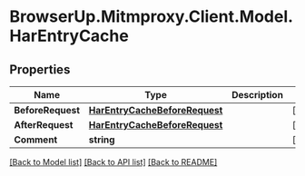 # BrowserUp.Mitmproxy.Client.Model.HarEntryCache

## Properties

Name | Type | Description | Notes
------------ | ------------- | ------------- | -------------
**BeforeRequest** | [**HarEntryCacheBeforeRequest**](HarEntryCacheBeforeRequest.md) |  | [optional] 
**AfterRequest** | [**HarEntryCacheBeforeRequest**](HarEntryCacheBeforeRequest.md) |  | [optional] 
**Comment** | **string** |  | [optional] 

[[Back to Model list]](../README.md#documentation-for-models) [[Back to API list]](../README.md#documentation-for-api-endpoints) [[Back to README]](../README.md)

